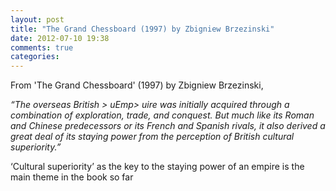 ```yaml
---
layout: post
title: "The Grand Chessboard (1997) by Zbigniew Brzezinski"
date: 2012-07-10 19:38
comments: true
categories: 
---
```


From 'The Grand Chessboard' (1997) by Zbigniew Brzezinski,


*“The overseas British > uEmp> uire was initially acquired through a combination of exploration, trade, and conquest. But much like its Roman and Chinese predecessors or its French and Spanish rivals, it also derived a great deal of its staying power from the perception of British cultural superiority.”*


‘Cultural superiority’ as the key to the staying power of an empire is the main theme in the book so far

